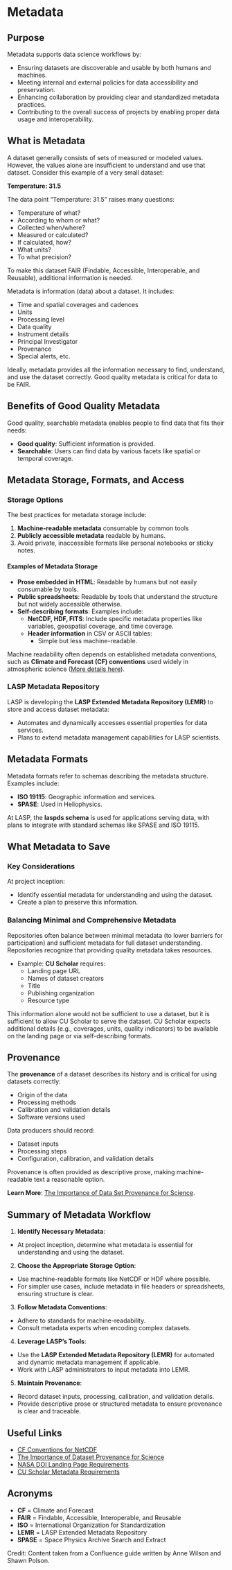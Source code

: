 # Metadata

## Purpose

Metadata supports data science workflows by:

- Ensuring datasets are discoverable and usable by both humans and machines.
- Meeting internal and external policies for data accessibility and preservation.
- Enhancing collaboration by providing clear and standardized metadata practices.
- Contributing to the overall success of projects by enabling proper data usage and interoperability.

## What is Metadata

A dataset generally consists of sets of measured or modeled values. However, the values alone are
insufficient to understand and use that dataset. Consider this example of a very small dataset:

**Temperature: 31.5**

The data point “Temperature: 31.5” raises many questions:

- Temperature of what?
- According to whom or what?
- Collected when/where?
- Measured or calculated?
- If calculated, how?
- What units?
- To what precision?

To make this dataset FAIR (Findable, Accessible, Interoperable, and Reusable), additional information is needed.

Metadata is information (data) about a dataset. It includes:

- Time and spatial coverages and cadences
- Units
- Processing level
- Data quality
- Instrument details
- Principal Investigator
- Provenance
- Special alerts, etc.

Ideally, metadata provides all the information necessary to find, understand,
and use the dataset correctly. Good quality metadata is critical for data to be FAIR.

## Benefits of Good Quality Metadata

Good quality, searchable metadata enables people to find data that fits their needs:

- **Good quality**: Sufficient information is provided.
- **Searchable**: Users can find data by various facets like spatial or temporal coverage.

## Metadata Storage, Formats, and Access

### Storage Options

The best practices for metadata storage include:

1. **Machine-readable metadata** consumable by common tools
2. **Publicly accessible metadata** readable by humans.
3. Avoid private, inaccessible formats like personal notebooks or sticky notes.

#### Examples of Metadata Storage

- **Prose embedded in HTML**: Readable by humans but not easily consumable by tools.
- **Public spreadsheets**: Readable by tools that understand the structure but not widely accessible otherwise.
- **Self-describing formats**: Examples include:
  - **NetCDF, HDF, FITS**: Include specific metadata properties like variables, geospatial coverage, and time coverage.
  - **Header information** in CSV or ASCII tables:
    - Simple but less machine-readable.

Machine readability often depends on established metadata conventions, such as
**Climate and Forecast (CF) conventions** used widely in atmospheric science ([More details here](https://www.unidata.ucar.edu/software/netcdf/workshops/most-recent/cf/index.html)).

### LASP Metadata Repository

LASP is developing the **LASP Extended Metadata Repository (LEMR)** to store and access dataset metadata:

- Automates and dynamically accesses essential properties for data services.
- Plans to extend metadata management capabilities for LASP scientists.

## Metadata Formats

Metadata formats refer to schemas describing the metadata structure. Examples include:

- **ISO 19115**: Geographic information and services.
- **SPASE**: Used in Heliophysics.

At LASP, the **laspds schema** is used for applications serving data, with plans to
integrate with standard schemas like SPASE and ISO 19115.

## What Metadata to Save

### Key Considerations

At project inception:

- Identify essential metadata for understanding and using the dataset.
- Create a plan to preserve this information.

### Balancing Minimal and Comprehensive Metadata

Repositories often balance between minimal metadata (to lower barriers for participation)
and sufficient metadata for full dataset understanding. Repositories recognize that providing
quality metadata takes resources.

- Example: **CU Scholar** requires:
  - Landing page URL
  - Names of dataset creators
  - Title
  - Publishing organization
  - Resource type

This information alone would not be sufficient to use a dataset, but it is sufficient
to allow CU Scholar to serve the dataset. CU Scholar expects additional details
(e.g., coverages, units, quality indicators) to be available on the landing page or
via self-describing formats.

## Provenance

The **provenance** of a dataset describes its history and is critical for using datasets correctly:

- Origin of the data
- Processing methods
- Calibration and validation details
- Software versions used

Data producers should record:

- Dataset inputs
- Processing steps
- Configuration, calibration, and validation details

Provenance is often provided as descriptive prose, making machine-readable text a reasonable option.

**Learn More**: [The Importance of Data Set Provenance for Science](https://eos.org/opinions/the-importance-of-data-set-provenance-for-science).

## Summary of Metadata Workflow

1. **Identify Necessary Metadata**:
  - At project inception, determine what metadata is essential for understanding and using the dataset.
2. **Choose the Appropriate Storage Option**:
  - Use machine-readable formats like NetCDF or HDF where possible.
  - For simpler use cases, include metadata in file headers or spreadsheets, ensuring structure is clear.
3. **Follow Metadata Conventions**:
  - Adhere to standards for machine-readability.
  - Consult metadata experts when encoding complex datasets.
4. **Leverage LASP’s Tools**:
  - Use the **LASP Extended Metadata Repository (LEMR)** for automated and dynamic metadata management if applicable.
  - Work with LASP administrators to input metadata into LEMR.
5. **Maintain Provenance**:
  - Record dataset inputs, processing, calibration, and validation details.
  - Provide descriptive prose or structured metadata to ensure provenance is clear and traceable.

## Useful Links

- [CF Conventions for NetCDF](https://www.unidata.ucar.edu/software/netcdf/workshops/most-recent/cf/index.html)
- [The Importance of Dataset Provenance for Science](https://eos.org/opinions/the-importance-of-data-set-provenance-for-science)
- [NASA DOI Landing Page Requirements](https://wiki.earthdata.nasa.gov/display/DOIsforEOSDIS/DOI+Landing+Page)
- [CU Scholar Metadata Requirements](https://scholar.colorado.edu/faq)

## Acronyms

- **CF** = Climate and Forecast
- **FAIR** = Findable, Accessible, Interoperable, and Reusable
- **ISO** = International Organization for Standardization
- **LEMR** = LASP Extended Metadata Repository
- **SPASE** = Space Physics Archive Search and Extract

Credit: Content taken from a Confluence guide written by Anne Wilson and Shawn Polson.